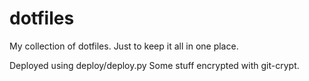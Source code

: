 dotfiles
========

My collection of dotfiles.
Just to keep it all in one place.

Deployed using deploy/deploy.py
Some stuff encrypted with git-crypt.

